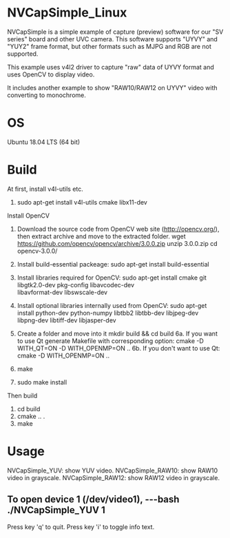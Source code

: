 # NVCapSimple_Linux

NVCapSimple is a simple example of capture (preview) software for our "SV series" board and other UVC camera.
This software supports "UYVY" and "YUY2" frame format, but other formats such as MJPG and RGB are not supported.

This example uses v4l2 driver to capture "raw" data of UYVY format and uses OpenCV to display video.

It includes another example to show "RAW10/RAW12 on UYVY" video with converting to monochrome.

# OS
Ubuntu 18.04 LTS (64 bit)

# Build

At first, install v4l-utils etc.
1.	sudo apt-get install v4l-utils cmake libx11-dev

Install OpenCV
1.	Download the source code from OpenCV web site (http://opencv.org/), then 
	extract archive and move to the extracted folder. 
	wget https://github.com/opencv/opencv/archive/3.0.0.zip
	unzip 3.0.0.zip
	cd opencv-3.0.0/
2.	Install build-essential packeage:
	sudo apt-get install build-essential
3.	Install libraries required for OpenCV:
	sudo apt-get install cmake git libgtk2.0-dev pkg-config libavcodec-dev \
	libavformat-dev libswscale-dev

4.	Install optional libraries internally used from OpenCV:
	sudo apt-get install python-dev python-numpy libtbb2 libtbb-dev libjpeg-dev \
	libpng-dev libtiff-dev libjasper-dev
5.	Create a folder and move into it
	mkdir build && cd build
6a.	If you want to use Qt generate Makefile with corresponding option:
	cmake -D WITH_QT=ON -D WITH_OPENMP=ON ..
6b.	If you don't want to use Qt:
	cmake -D WITH_OPENMP=ON ..
7.	make 
8.	sudo make install

Then build
1.	cd build
2.	cmake .. .
3.	make

# Usage
NVCapSimple_YUV: show YUV video.
NVCapSimple_RAW10: show RAW10 video in grayscale.
NVCapSimple_RAW12: show RAW12 video in grayscale.

To open device 1 (/dev/video1),
---bash
./NVCapSimple_YUV 1
---

Press key 'q' to quit.
Press key 'i' to toggle info text.

